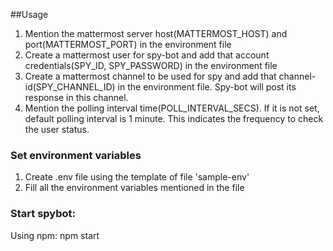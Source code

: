 ##Usage

1. Mention the mattermost server host(MATTERMOST_HOST) and port(MATTERMOST_PORT) in the environment file
2. Create a mattermost user for spy-bot and add that account credentials(SPY_ID, SPY_PASSWORD) in the environment file
3. Create a mattermost channel to be used for spy and add that channel-id(SPY_CHANNEL_ID) in the environment file. Spy-bot will post its response in this channel.
4. Mention the polling interval time(POLL_INTERVAL_SECS). If it is not set, default polling interval is 1 minute. This indicates the frequency to check the user status.

### Set environment variables
1. Create .env file using the template of file 'sample-env'
2. Fill all the environment variables mentioned in the file

### Start spybot:

Using npm: npm start

<!-- ### Using Docker:  -->

<!-- docker build -t prabhu43/mattermost-spybot . -->
<!-- docker run -p 8080:8080 -d prabhu43/spybot -->

